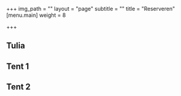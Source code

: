 +++
img_path = ""
layout = "page"
subtitle = ""
title = "Reserveren"
[menu.main]
weight = 8

+++
<html>
  <body>
    <div class="container">
      <h2>Tulia</h2>
      <div class="row">
        <div class="col-xss-12">
          <div id="show-next-month1" data-toggle="calendar"></div>
        </div>
      </div>
  </div>
    <div class="container">
      <h2>Tent 1</h2>
      <div class="row">
        <div class="col-xss-12">
          <div id="show-next-month2" data-toggle="calendar"></div>
        </div>
      </div>  
  </div>
    <div class="container">
      <h2>Tent 2</h2>
      <div class="row">
        <div class="col-xss-12">
          <div id="show-next-month3" data-toggle="calendar"></div>
        </div>
      </div>
  </div>
<script type="text/javascript"> 
$(document).ready(function()
    {
      $('#show-next-month1').calendar(
      {
        num_next_month: 1,
        num_prev_month: 1,
        unavailable: ['*-*-9', '*-*-10'],
		onSelectDate: function(date, month, year){
          alert([year, month, date].join('-') + ' is: ' + this.isAvailable(date, month, year));}
      });
    });
$(document).ready(function()
    {
      $('#show-next-month2').calendar(
      {
        num_next_month: 1,
        num_prev_month: 1,
        unavailable: ['*-*-9', '*-*-10']
      });
    });
$(document).ready(function()
    {
      $('#show-next-month3').calendar(
      {
        num_next_month: 1,
        num_prev_month: 1,
        unavailable: ['*-*-9', '*-*-10']
      });
    });
    </script>
  </body>
</html>